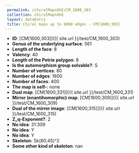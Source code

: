 ```yaml
--- 
 permalink: /chiralMaps6kE/CM_1600_303 
 collection: chiralMaps6kE
 layout: dataEntry
 title: Chiral maps up to 6000 edges - CM[1600;303]
---
```


- **ID**: [CM[1600;303]]({{ site.url }}/test/CM_1600_303)
- **Genus of the underlying surface**: 561
- **Length of the face**: 8
- **Valency**: 40
- **Length of the Petrie polygon**: 8
- **Is the automorphism group solvable?**: S
- **Number of vertices**: 80
- **Number of edges**: 1600
- **Number of faces**: 400
- **The map is self-**: none
- **Dual map**: [CM[1600;331]]({{ site.url }}/test/CM_1600_331)
- **Mirror (enantihomorphic) map**: [CM[1600;309]]({{ site.url }}/test/CM_1600_309)
- **Dual of the mirror image**: [CM[1600;315]]({{ site.url }}/test/CM_1600_315)
- **Z_q-Exponent?**: 2
- **No idea**:  31:309
- **No idea**: Y
- **No idea**: Y
- **Skeleton**: Sk(80;45)^2
- **Some other kind of skeleton**: nan

